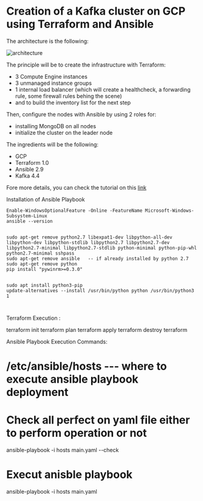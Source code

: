 # Creation of a Kafka cluster on GCP using Terraform and Ansible

The architecture is the following:

![architecture](kafka_ha.png)

The principle will be to create the infrastructure with Terraform:
* 3 Compute Engine instances
* 3 unmanaged instance groups
* 1 internal load balancer (which will create a healthcheck, a forwarding rule, some firewall rules behing the scene)
*  and to build the inventory list for the next step

Then, configure the nodes with Ansible by using 2 roles for:
* installing MongoDB  on all nodes
* initialize the cluster on the leader node

The ingredients will be the following:
- GCP
- Terraform 1.0
- Ansible 2.9
- Kafka 4.4

Fore more details, you can check the tutorial on this [link](https://medium.com/@belougatech/create-a-mongodb-cluster-in-2-command-lines-with-gcp-terraform-ansible-6b706c2d57d)

Installation of Ansible Playbook



```
Enable-WindowsOptionalFeature -Online -FeatureName Microsoft-Windows-Subsystem-Linux
ansible --version


sudo apt-get remove python2.7 libexpat1-dev libpython-all-dev libpython-dev libpython-stdlib libpython2.7 libpython2.7-dev libpython2.7-minimal libpython2.7-stdlib python-minimal python-pip-whl python2.7-minimal sshpass
sudo apt-get remove ansible   -- if already installed by python 2.7
sudo apt-get remove python
pip install "pywinrm>=0.3.0"


sudo apt install python3-pip
update-alternatives --install /usr/bin/python python /usr/bin/python3 1



```

Terraform Execution : 

terraform init
terraform plan
terraform apply
terraform destroy 
terraform 


Ansible Playbook Execution Commands:

# /etc/ansible/hosts  --- where to execute ansible playbook deployment 

# Check all perfect on yaml file either to perform operation or not 
ansible-playbook -i hosts main.yaml --check

# Execut anisble playbook

ansible-playbook -i hosts main.yaml




